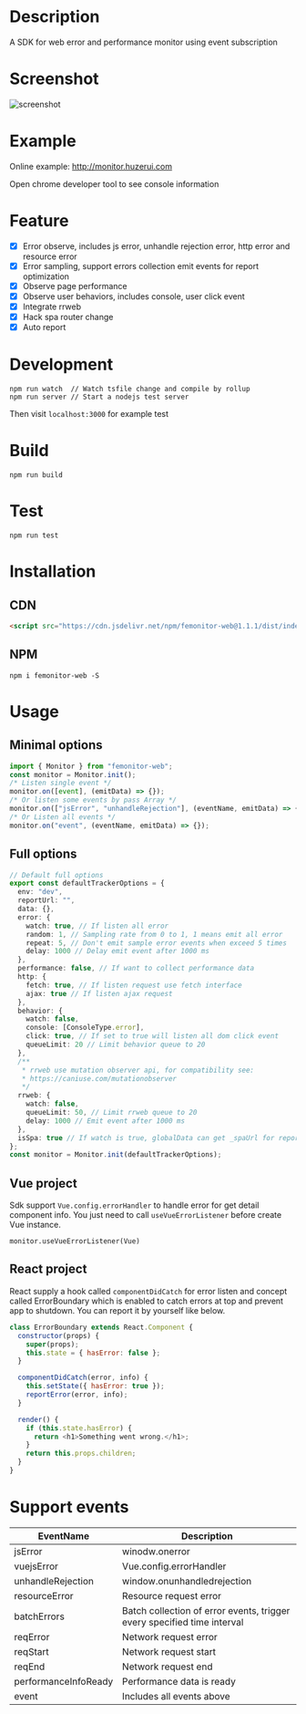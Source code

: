 # Description

A SDK for web error and performance monitor using event subscription

# Screenshot
![screenshot](https://cdn.jsdelivr.net/gh/sandy1504/media@master/20210407/screenshot.6l0t3bpqubw0.gif)

# Example

Online example: http://monitor.huzerui.com

Open chrome developer tool to see console information

# Feature

- [x] Error observe, includes js error, unhandle rejection error, http error and resource error
- [x] Error sampling, support errors collection emit events for report optimization
- [x] Observe page performance
- [x] Observe user behaviors, includes console, user click event
- [x] Integrate rrweb
- [x] Hack spa router change
- [x] Auto report

# Development

```
npm run watch  // Watch tsfile change and compile by rollup
npm run server // Start a nodejs test server
```

Then visit `localhost:3000` for example test

# Build

```
npm run build
```

# Test

```
npm run test
```

# Installation

## CDN

```html
<script src="https://cdn.jsdelivr.net/npm/femonitor-web@1.1.1/dist/index.min.js"></script>
```

## NPM

```
npm i femonitor-web -S
```

# Usage

## Minimal options

```js
import { Monitor } from "femonitor-web";
const monitor = Monitor.init();
/* Listen single event */
monitor.on([event], (emitData) => {});
/* Or listen some events by pass Array */
monitor.on(["jsError", "unhandleRejection"], (eventName, emitData) => {});
/* Or Listen all events */
monitor.on("event", (eventName, emitData) => {});
```

## Full options

```typescript
// Default full options
export const defaultTrackerOptions = {
  env: "dev",
  reportUrl: "",
  data: {},
  error: {
    watch: true, // If listen all error
    random: 1, // Sampling rate from 0 to 1, 1 means emit all error
    repeat: 5, // Don't emit sample error events when exceed 5 times
    delay: 1000 // Delay emit event after 1000 ms
  },
  performance: false, // If want to collect performance data
  http: {
    fetch: true, // If listen request use fetch interface
    ajax: true // If listen ajax request
  },
  behavior: {
    watch: false,
    console: [ConsoleType.error],
    click: true, // If set to true will listen all dom click event
    queueLimit: 20 // Limit behavior queue to 20
  },
  /**
   * rrweb use mutation observer api, for compatibility see:
   * https://caniuse.com/mutationobserver
   */
  rrweb: {
    watch: false,
    queueLimit: 50, // Limit rrweb queue to 20
    delay: 1000 // Emit event after 1000 ms
  },
  isSpa: true // If watch is true, globalData can get _spaUrl for report when route change
};
const monitor = Monitor.init(defaultTrackerOptions);
```

## Vue project

Sdk support `Vue.config.errorHandler` to handle error for get detail component info. You just need to call `useVueErrorListener` before create Vue instance.

```
monitor.useVueErrorListener(Vue)
```

## React project

React supply a hook called `componentDidCatch` for error listen and concept called ErrorBoundary which is enabled to catch errors at top and prevent app to shutdown. You can report it by yourself like below.

```js
class ErrorBoundary extends React.Component {
  constructor(props) {
    super(props);
    this.state = { hasError: false };
  }

  componentDidCatch(error, info) {
    this.setState({ hasError: true });
    reportError(error, info);
  }

  render() {
    if (this.state.hasError) {
      return <h1>Something went wrong.</h1>;
    }
    return this.props.children;
  }
}
```

# Support events

| EventName            | Description                                                             |
| -------------------- | ----------------------------------------------------------------------- |
| jsError              | winodw.onerror                                                          |
| vuejsError           | Vue.config.errorHandler                                                 |
| unhandleRejection    | window.onunhandledrejection                                             |
| resourceError        | Resource request error                                                  |
| batchErrors          | Batch collection of error events, trigger every specified time interval |
| reqError             | Network request error                                                   |
| reqStart             | Network request start                                                   |
| reqEnd               | Network request end                                                     |
| performanceInfoReady | Performance data is ready                                               |
| event                | Includes all events above                                               |
